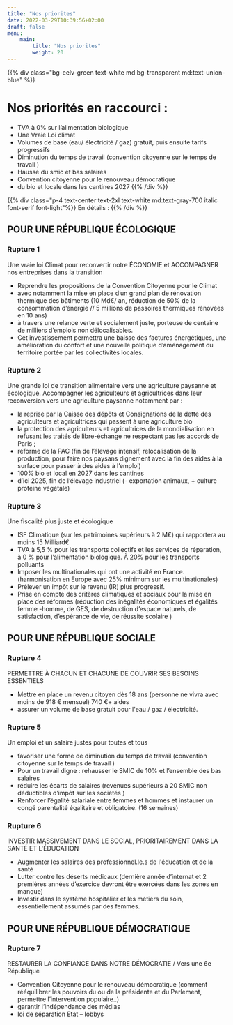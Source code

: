 ```yaml
---
title: "Nos priorites"
date: 2022-03-29T10:39:56+02:00
draft: false
menu:
    main:
        title: "Nos priorites"
        weight: 20
---
```

{{% div class="bg-eelv-green text-white md:bg-transparent md:text-union-blue" %}}
# Nos priorités en raccourci :

- TVA à 0% sur l’alimentation biologique
- Une Vraie Loi climat
- Volumes de base (eau/ électricité / gaz) gratuit, puis ensuite tarifs progressifs
- Diminution du temps de travail (convention citoyenne sur le temps de travail )
- Hausse du smic et bas salaires
- Convention citoyenne pour le renouveau démocratique
- du bio et locale dans les cantines 2027 
{{% /div %}}
  
{{% div class="p-4 text-center text-2xl text-white md:text-gray-700 italic font-serif font-light"%}}
En détails :
{{% /div %}}
## POUR UNE RÉPUBLIQUE __ÉCOLOGIQUE__
### Rupture 1

Une vraie loi Climat pour reconvertir notre ÉCONOMIE et ACCOMPAGNER nos entreprises dans la transition

- Reprendre les propositions de la Convention Citoyenne pour le Climat
- avec notamment la mise en place d’un grand plan de rénovation thermique des bâtiments (10 Md€/ an, réduction de 50% de la consommation d’énergie // 5 millions de passoires thermiques rénovées en 10 ans)
- à travers une relance verte et socialement juste, porteuse de centaine de milliers d’emplois non délocalisables.
- Cet investissement permettra une baisse des factures énergétiques, une amélioration du confort et une nouvelle politique d’aménagement du territoire portée par les collectivités locales.

### Rupture 2
Une grande loi de transition alimentaire vers une agriculture paysanne et écologique.
Accompagner les agriculteurs et agricultrices dans leur reconversion vers une agriculture paysanne notamment par :

- la reprise par la Caisse des dépôts et Consignations de la dette des agriculteurs et agricultrices qui passent à une agriculture bio
- la protection des agriculteurs et agricultrices de la mondialisation en refusant les traités de libre-échange ne respectant pas les accords de Paris ;
- réforme de la PAC (fin de l’élevage intensif, relocalisation de la production, pour faire nos paysans dignement avec la fin des aides à la surface pour passer à des aides à l’emploi)
- 100% bio et local en 2027 dans les cantines
- d’ici 2025, fin de l’élevage industriel (- exportation animaux, + culture protéine végétale)

### Rupture 3
Une fiscalité plus juste et écologique

- ISF Climatique (sur les patrimoines supérieurs à 2 M€) qui rapportera au moins 15 Milliard€
- TVA à 5,5 % pour les transports collectifs et les services de réparation, à 0 % pour l’alimentation biologique. À 20% pour les transports polluants
- Imposer les multinationales qui ont une activité en France. (harmonisation en Europe avec 25% minimum sur les multinationales)
- Prélever un impôt sur le revenu (IR) plus progressif.
- Prise en compte des critères climatiques et sociaux pour la mise en place des réformes (réduction des inégalités économiques et égalités femme -homme, de GES, de destruction d’espace naturels, de satisfaction, d’espérance de vie, de réussite scolaire )

## POUR UNE RÉPUBLIQUE __SOCIALE__
### Rupture 4

PERMETTRE À CHACUN ET CHACUNE DE COUVRIR SES BESOINS ESSENTIELS

- Mettre en place un revenu citoyen dès 18 ans (personne ne vivra avec moins de 918 € mensuel) 740 €+ aides
- assurer un volume de base gratuit pour l'eau / gaz / électricité.

### Rupture 5
Un emploi et un salaire justes pour toutes et tous

- favoriser une forme de diminution du temps de travail (convention citoyenne sur le temps de travail )
- Pour un travail digne : rehausser le SMIC de 10% et l’ensemble des bas salaires
- réduire les écarts de salaires (revenues supérieurs à 20 SMIC non déductibles d’impôt sur les sociétés )
- Renforcer l’égalité salariale entre femmes et hommes et instaurer un congé parentalité égalitaire et obligatoire. (16 semaines)

### Rupture 6

INVESTIR MASSIVEMENT DANS LE SOCIAL, PRIORITAIREMENT DANS LA SANTÉ ET L'ÉDUCATION

- Augmenter les salaires des professionnel.le.s de l'éducation et de la santé
- Lutter contre les déserts médicaux (dernière année d’internat et 2 premières années d’exercice devront être exercées dans les zones en manque)
- Investir dans le système hospitalier et les métiers du soin, essentiellement assumés par des femmes.

## POUR UNE RÉPUBLIQUE __DÉMOCRATIQUE__
### Rupture 7

RESTAURER LA CONFIANCE DANS NOTRE DÉMOCRATIE / Vers une 6e République

- Convention Citoyenne pour le renouveau démocratique (comment rééquilibrer les pouvoirs du ou de la présidente et du Parlement, permettre l’intervention populaire..)
- garantir l’indépendance des médias
- loi de séparation Etat – lobbys
